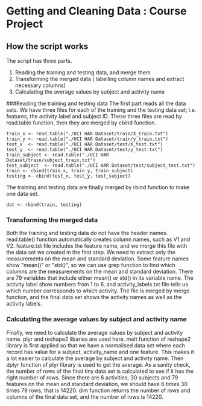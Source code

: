 # Getting and Cleaning Data : Course Project

## How the script works
The script has three parts. 
1. Reading the training and testing data, and merge them 
2. Transforming the merged data ( labelling column names and extract necessary columns)
3. Calculating the average values by subject and activity name

###Reading the training and testing data
The first part reads all the data sets. We have three files for each of the training and the testing data set; i.e. features, the activity label and subject ID. These three files are read by read.table function, then they are merged by cbind function. 
```
train_x <- read.table("./UCI HAR Dataset/train/X_train.txt")
train_y <- read.table("./UCI HAR Dataset/train/y_train.txt")
test_x  <- read.table("./UCI HAR Dataset/test/X_test.txt")
test_y  <- read.table("./UCI HAR Dataset/test/y_test.txt")
train_subject <- read.table("./UCI HAR Dataset/train/subject_train.txt")
test_subject  <- read.table("./UCI HAR Dataset/test/subject_test.txt")
train <- cbind(train_x, train_y, train_subject)
testing <- cbind(test_x, test_y, test_subject)
```
The training and testing data are finally merged by rbind function to make one data set.
```
dat <- rbind(train, testing)
```

### Transforming the merged data
Both the training and testing data do not have the header names. read.table() function automatically creates column names, such as V1 and V2. feature.txt file includes the feature name, and we merge this file with the data set we created in the first step. 
We need to extract only the measurements on the mean and standard deviation. Some feature names show "mean()" or "std()", so we can use grep function to find which columns are the measurements on the mean and standard deviation. There are 79 variables that include either mean() or std() in its variable name.
The activity label show numbers from 1 to 6, and activity_labels.txt file tells us which number corresponds to which activity. The file is merged by merge function, and the final data set shows the activity names as well as the activity labels.

### Calculating the average values by subject and activity name
Finally, we need to calculate the average values by subject and activity name. plyr and reshape2 libaries are used here. melt function of reshape2 library is first applied so that we have a normalised data set where each record has value for a subject, activity_name and one feature. This makes it a lot easier to calculate the average by subject and activity name. Then dplyr function of plyr library is used to get the average. As a sanity check, the number of rows of the final tiny data set is calculated to see if it has the right number of rows. Since there are 6 activities, 30 subjects and 79 features on the mean and standard deviation, we should have 6 times 30 times 79 rows, that is 14220. dim function returns the number of rows and columns of the final data set, and the number of rows is 14220. 

